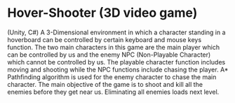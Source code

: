 # Hover-Shooter (3D video game)

(Unity, C#)
A 3-Dimensional environment in which a character standing in a hoverboard can be controlled by certain keyboard and mouse keys function. The two main characters in this game are the main player which can be controlled by us and the enemy NPC (Non-Playable Character) which cannot be controlled by us. The playable character function includes moving and shooting while the NPC functions include chasing the player. A* Pathfinding algorithm is used for the enemy character to chase the main character. The main objective of the game is to shoot and kill all the enemies before they get near us. Eliminating all enemies loads next level.

